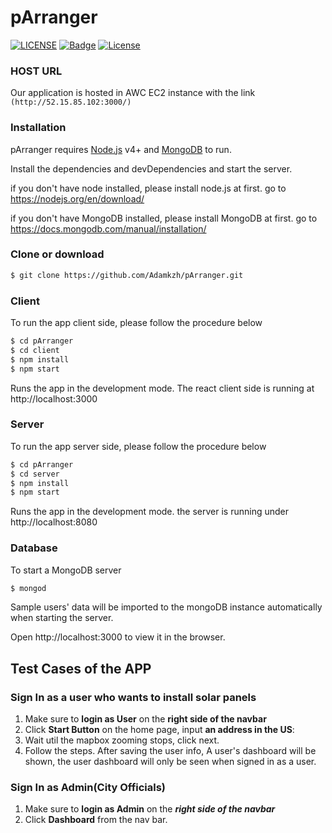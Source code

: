 # pArranger

[![LICENSE](https://img.shields.io/badge/license-Anti%20996-blue.svg)](https://github.com/996icu/996.ICU/blob/master/LICENSE)
[![Badge](https://img.shields.io/badge/link-996.icu-red.svg)](https://996.icu/#/zh_CN)
[![License](https://img.shields.io/npm/l/@angular/cli.svg)](/LICENSE) 

### HOST URL
Our application is hosted in AWC EC2 instance with the link
 ```(http://52.15.85.102:3000/)```

### Installation

pArranger requires [Node.js](https://nodejs.org/) v4+ and [MongoDB](https://docs.mongodb.com/manual/introduction/) to run.

Install the dependencies and devDependencies and start the server.

if you don't have node installed, please install node.js at first. go to https://nodejs.org/en/download/ 

if you don't have MongoDB installed, please install MongoDB at first. go to https://docs.mongodb.com/manual/installation/


### Clone or download 
```sh
$ git clone https://github.com/Adamkzh/pArranger.git
```

### Client 
To run the app client side, please follow the procedure below

```sh
$ cd pArranger
$ cd client
$ npm install 
$ npm start
```
Runs the app in the development mode.
The react client side is running at http://localhost:3000 

### Server 
To run the app server side, please follow the procedure below

```sh
$ cd pArranger
$ cd server
$ npm install 
$ npm start
```
Runs the app in the development mode.
the server is running under http://localhost:8080 

### Database

To start a MongoDB server 

```sh
$ mongod
```
Sample users' data will be imported to the mongoDB instance automatically when starting the server.

Open http://localhost:3000 to view it in the browser.

## Test Cases of the APP
### Sign In as a user who wants to install solar panels

1. Make sure to **login as User** on the **right side of the navbar**
2. Click **Start Button** on the home page, input **an address in the US**: 
3. Wait util the mapbox zooming stops, click next. 
4. Follow the steps. After saving the user info, A user's dashboard will be shown, the user dashboard will only be seen when signed in as a user.

### Sign In as Admin(City Officials)
1. Make sure to **login as Admin** on the ***right side of the navbar***
2. Click **Dashboard** from the nav bar.
